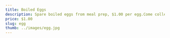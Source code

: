 ```yaml
---
title: Boiled Eggs
description: Spare boiled eggs from meal prep, $1.00 per egg.Come collect @Singapore 999999.
price: $1.00
slug: egg
thumb: ../images/egg.jpg
---
```

